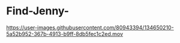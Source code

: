 # Find-Jenny-

https://user-images.githubusercontent.com/80943394/134650210-5a52b952-367b-4913-b9ff-8db5fec1c2ed.mov
